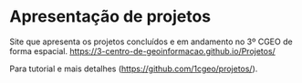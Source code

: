 # Apresentação de projetos

Site que apresenta os projetos concluídos e em andamento no 3º CGEO de forma espacial.
https://3-centro-de-geoinformacao.github.io/Projetos/


Para tutorial e mais detalhes (https://github.com/1cgeo/projetos/).
